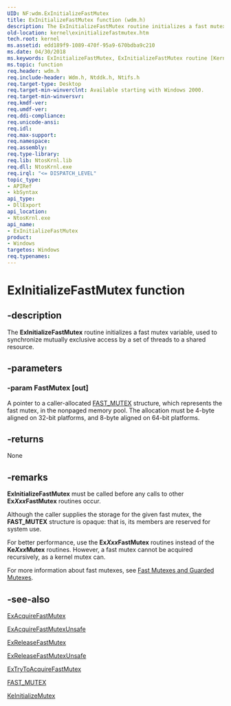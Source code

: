 ```yaml
---
UID: NF:wdm.ExInitializeFastMutex
title: ExInitializeFastMutex function (wdm.h)
description: The ExInitializeFastMutex routine initializes a fast mutex variable, used to synchronize mutually exclusive access by a set of threads to a shared resource.
old-location: kernel\exinitializefastmutex.htm
tech.root: kernel
ms.assetid: edd189f9-1089-470f-95a9-670bdba9c210
ms.date: 04/30/2018
ms.keywords: ExInitializeFastMutex, ExInitializeFastMutex routine [Kernel-Mode Driver Architecture], k102_b340d108-2e1c-4fa5-9bd0-d174452b125c.xml, kernel.exinitializefastmutex, wdm/ExInitializeFastMutex
ms.topic: function
req.header: wdm.h
req.include-header: Wdm.h, Ntddk.h, Ntifs.h
req.target-type: Desktop
req.target-min-winverclnt: Available starting with Windows 2000.
req.target-min-winversvr: 
req.kmdf-ver: 
req.umdf-ver: 
req.ddi-compliance: 
req.unicode-ansi: 
req.idl: 
req.max-support: 
req.namespace: 
req.assembly: 
req.type-library: 
req.lib: NtosKrnl.lib
req.dll: NtosKrnl.exe
req.irql: "<= DISPATCH_LEVEL"
topic_type:
- APIRef
- kbSyntax
api_type:
- DllExport
api_location:
- NtosKrnl.exe
api_name:
- ExInitializeFastMutex
product:
- Windows
targetos: Windows
req.typenames: 
---
```


# ExInitializeFastMutex function


## -description


The <b>ExInitializeFastMutex</b> routine initializes a fast mutex variable, used to synchronize mutually exclusive access by a set of threads to a shared resource.


## -parameters




### -param FastMutex [out]

A pointer to a caller-allocated <a href="https://msdn.microsoft.com/library/windows/hardware/ff545715">FAST_MUTEX</a> structure, which represents the fast mutex, in the nonpaged memory pool. The allocation must be 4-byte aligned on 32-bit platforms, and 8-byte aligned on 64-bit platforms.


## -returns



None




## -remarks



<b>ExInitializeFastMutex</b> must be called before any calls to other <b>Ex<i>Xxx</i>FastMutex</b> routines occur. 

Although the caller supplies the storage for the given fast mutex, the <b>FAST_MUTEX</b> structure is opaque: that is, its members are reserved for system use. 

For better performance, use the <b>Ex<i>Xxx</i>FastMutex</b> routines instead of the <b>Ke<i>Xxx</i>Mutex</b> routines. However, a fast mutex cannot be acquired recursively, as a kernel mutex can. 

For more information about fast mutexes, see <a href="https://msdn.microsoft.com/library/windows/hardware/ff545716">Fast Mutexes and Guarded Mutexes</a>.




## -see-also




<a href="https://msdn.microsoft.com/library/windows/hardware/ff544337">ExAcquireFastMutex</a>



<a href="https://msdn.microsoft.com/library/windows/hardware/ff544340">ExAcquireFastMutexUnsafe</a>



<a href="https://msdn.microsoft.com/library/windows/hardware/ff545549">ExReleaseFastMutex</a>



<a href="https://msdn.microsoft.com/library/windows/hardware/ff545567">ExReleaseFastMutexUnsafe</a>



<a href="https://msdn.microsoft.com/library/windows/hardware/ff545647">ExTryToAcquireFastMutex</a>



<a href="https://msdn.microsoft.com/library/windows/hardware/ff545715">FAST_MUTEX</a>



<a href="https://msdn.microsoft.com/library/windows/hardware/ff552147">KeInitializeMutex</a>
 

 

